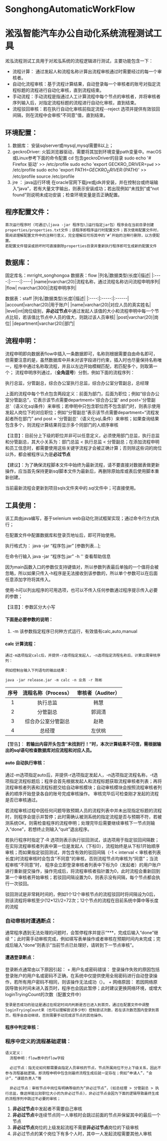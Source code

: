 # SonghongAutomaticWorkFlow
# 淞泓智能汽车办公自动化系统流程测试工具

淞泓流程测试工具用于对淞泓系统的流程逻辑进行测试，主要功能包含一下：
+ 流程计算： 通过发起人和流程名称计算出流程审核通过时需要经过的每一个审核者。
+ 自动化流程审核：基于流程计算结果，自动登录每一个审核者的账号对指定流程标题的流程进行自动化审核，直到流程结束。
+ 手动流程：手动流程是指通过人工计算流程中每个节点的审核者，并将审核者序列输入后，对指定流程标题的流程进行自动化审核，直到结束。
+ 流程驳回审核：若在执行自动化审核前指定流程--reject 选项并提供有效驳回间隔，则在流程中会审核“不同意”值，直到结束。

## 环境配置：
1. 数据库： 安装sqlserver或mysql,mysql需要8以上；
2. geckroDriver: 火狐浏览器驱动，需要将其加到环境变量path变量中。macOS或Linux参考下面的命令配置
  cd 包含geckroDriver的目录
  sudo echo '# Firefox 驱动' >> /etc/profile
  sudo echo 'export GECKRO_DRIVER=`pwd` >> /etc/profile
  sudo echo 'export PATH=${GECKRO_DRIVER}:${PATH}' >> /etc/profile
  source /etc/profile
3. jre ： java运行环境
  在oracle官网下载jre或jdk并安装，并在控制台或终端输入“java”，若有大量文字输出，则表示安装成功；若出现例如“未找到”或“not found”则说明未成功安装；检查环境变量是否正确配置。
## 程序配置文件：
    首次运行程序时（可通过\[java -jar 程序包\]运行指定jar包）程序会在当前目录创建properties/properties.txt文件；该程序即程序运行时配置文件；首次使用配置文件时，需阅读理解配置文件中的注释行意义，完全理解后可将其中的‘#’开始的注释行删除，以方便配置。
    若配置文件错误或损坏时可直接删除properties目录并重新执行程序即可生成新的配置文件
## 数据库：
固定库名：mrright_songhongoa
数据表：flow
   |列名|数据类型(长度)|描述|
   |:----:|:----:|:----|
   |name|nvarchar(20)|流程名称，通过流程名称访问流程申明序列|
   |flow| nvarchar(300)|流程申明序列|
   
数据表：staff
   |列名|数据类型(长度)|描述|
   |:----:|:-----:|:------|
   |account|varchar(20)|用于账户|
   |name|varchar(20)|对应人员的真实姓名|
   |level|int|岗位级别，**非必过节点**中通过发起人该值的大小和流程申明中每一个节点比较，若该值比节点中人员的值大，则跳过该人员审核|
   |post|varchar(20)|岗位|
   |department|varchar(20)|部门|
## 流程申明：
  流程申明即向数据表flow中插入一条数据即可，名称则根据需要自由命名即可，但需要注意的是，虽然数据库中并未对该字段进行约束，插入时也尽量保持名称唯一，程序中通过名称取流程，并且以左边开始模糊匹配，若匹配多个，则取第一个；
  流程申明序列通过，（**全角逗号**）分割，例如下面的流程序列：
  
  执行总监，分管副总，综合办公室执行总监，综合办公室分管副总，总经理
  
  上面的流程中每个节点包含两段定义：前面为部门，后面为职位；例如“综合办公室分管副总”，它表示该节点需要department='综合办公室' and post='分管副总'（语义化sql条件）来审核；若申明中只包含职位而不包含部门时，则表示使用发起人岗位下的对应职位；例如“分管副总”表示该节点需要department=“流程发起者所在部门” and post = '分管副总'（语义化sqL条件）来审核；如果查询结果包含多个，则流程计算结果将显示多个同部门的人顺序审核
  
  【注意】：目前分上下级的职位并非可以任意定义，必须使用部门总监，执行总监和分管副总，其大小关系为：部门总监 < 执行总监 < 分管副总；在添加流程申明和员工信息时，都需要使用这些关键字流程才会被正确计算；否则除这些词的岗位以外，都会被程序认为是**必过节点**
  
  【建议】：为了确保流程脚本文件中始终为最新流程，请不要直接对数据表做更新操作，应当首先保持更新sql脚本文件为最新后，再删除原始库或表后使用脚本重新创建。
  
  当前最新流程会更新到项目sqls文件夹中的.sql文件中；可直接使用。
  
## 工具使用：
  该工具由java编写，基于selenium web自动化测试框架实现；通过命令行方式执行；
  
  在配置文件中配置数据库和登录页地址后，即可开始使用。
  
  执行格式为： java -jar “程序包.jar” [参数列表...];
  
  在命令行输入 java -jar “程序包.jar” -h '' 查看帮助信息
  
  因为main函数入口的参数仅支持键值对，所以参数列表最后单独的一个值将会被忽略，所以如果只传入-h程序是无法接收到该参数的，所以单个参数可以在后面任意添加字符将其传入。
  
  使用-h可以列出程序的可用选项，也可以不传入任何参数通过程序提示传入必要的参数；
  
  【注意】：参数区分大小写
  #### 下面是必要参数的说明：
  
  1. -m 该参数指定程序已何种方式运行，有效值有calc,auto,manual
      
  #### calc 计算流程：
    通过-m选项指定calc后，并提供-r选项指定发起人，-n选项指定流程名称后，计算出需审核序列：
    
    例如控制台输入下列语句的输出结果：
    
    java -jar release.jar -m calc -n 业务 -r 陈彬
|序号|流程名称（Process）|审核者（Auditer）|
|:----:|:----:|:----:|
|1|执行总监|韩慧|
|2|分管副总|郭润清|
|3|综合办公室分管副总|赵艳|
|4|总经理|左伏桃|

【警告】： **若输出内容开头包含“未找到行！”时，本次计算结果不可信，需根据输出的sql语句检查数据库对应流程和对应人员。**
#### auto 自动执行审核：
  通过-m选项指定auto后，并提供-r选项指定发起人，-n选项指定流程名称，-t选项指定流程标题后；程序会首先根据发起人和流程标题获取流程审核者列表；再将流程审核者列表和流程标题交给自动审核模块；自动审核模块会按照流程审核者列表的顺序开始登录各自的账号完成审核操作。
  审核完毕后可检查刚才发起的流程是否已审核通过。
  
  若流程审核过程中因任何问题导致预期人员的流程列表中并未出现指定标题的流程时，则程序会提示并暂停；此时需确认被测系统的指定流程是否与预期不符，若被测系统OK，则需检查程序的流程申明；处理完毕后需要继续审核下一节点则输入“done”，若想终止则输入“quit”退出程序。
  
  若执行程序时指定了-R 选项则表示执行驳回测试，该选项用于指定驳回间隔数；在实际流程审核者列表中第一位是发起人（下标0），流程始终是从下标1开始顺序审核；而如果指定驳回测试，并包含有效的驳回间隔（-1 < interval < 审核者列表长度)时流程审核时会包含“不同意”的审核，否则流程节点均审核为“同意”；当流程审核“不同意”时， 程序会立即登录审核者列表中下标为0（发起者）的用户账户进行重新提交操作，操作完成后，将流程审核者指针置为0，此时流程会重新回到第一个审核者开始审核；若驳回间隔设置为0，则表示没有间隔，每个节点都会执行一次驳回。
  
  驳回测试是非常耗时间的，例如1个12个审核节点的流程驳回时将间隔设为0后，则该流程将审核至少(12\*12)/2=72次；12个节点的流程在目前系统中算中等长度的流程
  
 ### 自动审核时遭遇断点：
  通常程序遇到无法处理的问题时，会暂停程序并提示“\*\*\*，完成后输入“done”继续 ”；此时需手动审核完成，例如填写表单操作或者审核在预期时间内未完成；完成后输入“done”则表示“当前节点已处理好，请转到下一节点审核”。
 #### 遭遇登录断点：
 登录断点通常由以下原因引起：
    + 用户名或密码错误： 登录操作失败的原因包括登录账户的用户名或密码不正确，在系统中仅提供使用全局密码进行自动登录操作，若所有用户密码不相同，则该操作无法成功（）。
    + 网络原因： 若因网络原因导致长时间未进入首页时，程序也会因此暂停；此时建议更换网络环境，或增大loginTryingCount的次数（配置文件中）
    
    登录是否成功的验证是通过在规定时间内判断是否已进入到首页，通过在配置文件中调整loginTryingCount来（也可以理解尝试多少秒）控制尝试次数，若在该次数范围内登录到首页，程序会自动继续，否则需要手动完成该节点的其他操作。
 #### 程序中判定审核：
  
### 程序中定义的流程基础逻辑：
    语义定义：
      流程申明：flow表中的flow字段
    
      必过节点：指无论如何都需要由指定人员审核的节点，节点所属岗位不分上下级关系，因此不参与流程基础逻辑，即流程申明中包含则最终流程生成后就一定存在；例如“申请人”，“会计”，“课题负责人”等
      
      非必过节点：审核节点中岗位有明确等级的为“非必过节点”，(如总经理 > 分管副总 > 执行总监，像这样能比较职位大小的为非必过节点)，非必过节点会因为下面的逻辑导致最终生成的流程序列中跳过不必要的审核；
  1. **非必过节点**中发起者不需要自己审核
  2. **非必过节点**中连续节点同一人审核时会跳过前面的节点并保留其中的最后一个节点
  3. **非必过节点**岗位的上级发起流程不需要**非必过节点**岗位的下级审核
  4. 非必过节点的某个岗位下有多个人时，其中一人发起流程需要其他人审核
